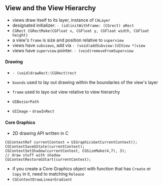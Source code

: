 ## View and the View Hierarchy

* views draw itself to its layer, instance of `CALayer`
* designated initializer: `- (id)initWithFrame: (CGrect) aRect`
* `CGRect CGRectMake(CGFloat x, CGFloat y, CGFloat width, CGFloat height)`
* a view's `frame` is size and position relative to `superview`
* views have `subviews`, add via `- (void)addSubview:(UIView *)view`
* views have `superview` pointer. `- (void)removeFromSuperview`

#### Drawing

* `- (void)drawRect:(CGRect)rect`
* `bounds` used to lay out drawing within the boundaries of the view's layer
* `frame` used to layo out view relative to view hierarchy

* `UIBezierPath`
* `UIImage` - `drawInRect`

#### Core Graphics

* 2D drawing API written in C

```objc
CGContextRef currentContext = UIGraphicsGetCurrentContext();
CGContextSaveGState(currentContext);
CGContextSetShadow(currentContext, CGSizeMake(4,7), 3);
// draw stuff with shadow
CGContextRestoreGStart(currentContext);
```

* if you create a Core Graphics object with function that has `Create` or `Copy` in it, need to matching `Release`
* `CGContextDrawLinearGradient`
